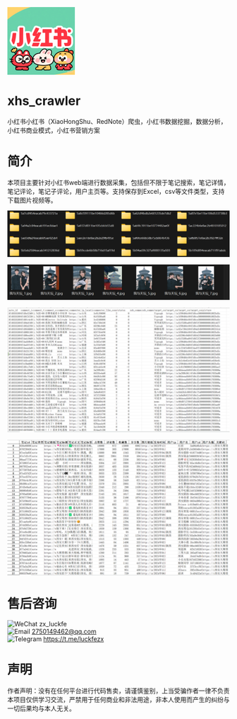 ![XHS](img/rednote_icon1.png)
# xhs_crawler
小红书小红书（XiaoHongShu、RedNote）爬虫，小红书数据挖掘，数据分析，小红书商业模式，小红书营销方案

# 简介
本项目主要针对小红书web端进行数据采集，包括但不限于笔记搜索，笔记详情，笔记评论，笔记子评论，用户主页等。支持保存到Excel，csv等文件类型，支持下载图片视频等。
  
![图片列表](img/figure2.png)
  
![图片列表](img/figure1.png)

![图片列表](img/figure4.png)

![图片列表](img/figure5.png)


# 售后咨询

![WeChat](https://img.icons8.com/color/16/weixing.png)  zx_luckfe <br>
![Email](https://img.icons8.com/color/16/gmail-new.png)  2750149462@qq.com<br>
![Telegram](https://img.icons8.com/color/16/telegram-app--v1.png)  https://t.me/luckfezx<br>

# 声明

作者声明：没有在任何平台进行代码售卖，请谨慎鉴别，上当受骗作者一律不负责
本项目仅供学习交流，严禁用于任何商业和非法用途，非本人使用而产生的纠纷与一切后果均与本人无关。
